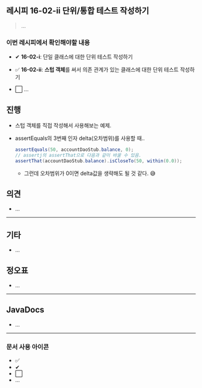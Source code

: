 ## 레시피 16-02-ii 단위/통합 테스트 작성하기

> ...

### 이번 레시피에서 확인해야할  내용

* ✔ **16-02-i**: 단일 클래스에 대한 단위 테스트 작성하기

* ✅ **16-02-ii**: **스텁 객체**를 써서 의존 관계가 있는 클래스에 대한 단위 테스트 작성하기

* ⬜ ...

  



## 진행

* 스텁 객체를 직접 작성해서 사용해보는 예제.

* assertEquals의 3번째 인자 delta(오차범위)를 사용할 때.. 

  ```java
  assertEquals(50, accountDaoStub.balance, 0);
  // assertj의 assertThat으로 다음과 같이 바꿀 수 있음.
  assertThat(accountDaoStub.balance).isCloseTo(50, within(0.0));
  ```

  * 그런데 오차범위가 0이면 delta값을 생략해도 될 것 같다. 😅







## 의견

* ...




---

## 기타

* ...





## 정오표

* ...
  


---

## JavaDocs

* ...



---

### 문서 사용 아이콘

* ✅
* ✔
* ⬜
* ...

